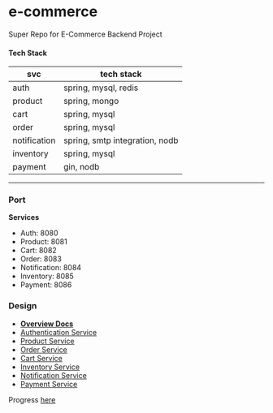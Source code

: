 # e-commerce

Super Repo for E-Commerce Backend Project

#### Tech Stack

| svc          | tech stack                     |
| ------------ | ------------------------------ |
| auth         | spring, mysql, redis           |
| product      | spring, mongo                  |
| cart         | spring, mysql                  |
| order        | spring, mysql                  |
| notification | spring, smtp integration, nodb |
| inventory    | spring, mysql                  |
| payment      | gin, nodb                      |

---

### Port

**Services**

- Auth: 8080
- Product: 8081
- Cart: 8082
- Order: 8083
- Notification: 8084
- Inventory: 8085
- Payment: 8086

### Design

- [**Overview Docs**](./docs/readme/flows.md)
- [Authentication Service](./docs/readme/auth-service.md)
- [Product Service](./docs/readme/product-service.md)
- [Order Service](./docs/readme/order-service.md)
- [Cart Service](./docs/readme/cart-service.md)
- [Inventory Service](./docs/readme/inventory-service.md)
- [Notification Service](./docs/readme/notification-service.md)
- [Payment Service](./docs/readme/payment-service.md)

Progress [here](./todos.md)
